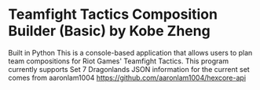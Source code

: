 # Teamfight Tactics Composition Builder (Basic) by Kobe Zheng 
Built in Python 
This is a console-based application that allows users to plan team compositions for Riot Games' Teamfight Tactics. 
This program currently supports Set 7 Dragonlands
JSON information for the current set comes from aaronlam1004 
https://github.com/aaronlam1004/hexcore-api


